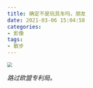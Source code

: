 ```yaml
---
title: 确定不是玩具车吗，朋友
date: 2021-03-06 15:04:58
categories:
- 影像
tags:
- 散步
---
```


<img src="{{site.baseurl}}/assets/images/patent-office.JPG" style="zoom:67%;">

*路过欧盟专利局。*